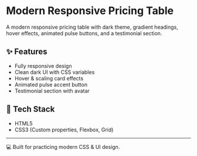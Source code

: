 # Modern Responsive Pricing Table

A modern responsive pricing table with dark theme, gradient headings, hover effects, animated pulse buttons, and a testimonial section.

## ✨ Features
- Fully responsive design  
- Clean dark UI with CSS variables  
- Hover & scaling card effects  
- Animated pulse accent button  
- Testimonial section with avatar  

## 📂 Tech Stack
- HTML5
- CSS3 (Custom properties, Flexbox, Grid)

---
💻 Built for practicing modern CSS & UI design.
